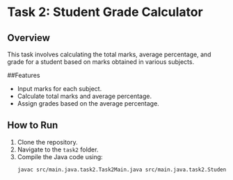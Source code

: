 # Task 2: Student Grade Calculator

## Overview
This task involves calculating the total marks, average percentage, and grade for a student based on marks obtained in various subjects.

##Features
- Input marks for each subject.
- Calculate total marks and average percentage.
- Assign grades based on the average percentage.

## How to Run
1. Clone the repository.
2. Navigate to the `task2` folder.
3. Compile the Java code using:
   ```bash
   javac src/main.java.task2.Task2Main.java src/main.java.task2.StudentGradeCalculator.java
